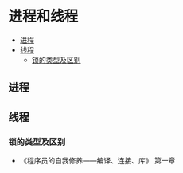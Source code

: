 # 进程和线程

<!-- TOC -->

- [进程](#进程)
- [线程](#线程)
    - [锁的类型及区别](#锁的类型及区别)

<!-- /TOC -->

## 进程

## 线程

### 锁的类型及区别



- 《程序员的自我修养——编译、连接、库》 第一章
